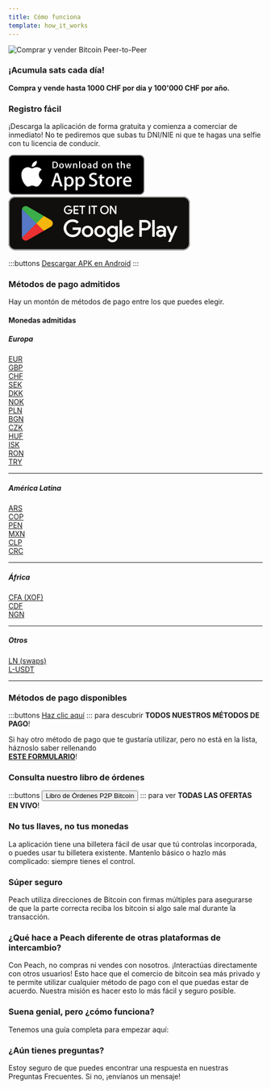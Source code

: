 ```yaml
---
title: Cómo funciona
template: how_it_works
---
```


<!--[teaser]-->

![Comprar y vender Bitcoin Peer-to-Peer](/img/how-it-works/buy-and-sell-bitcoin-peer-to-peer.png)

### ¡Acumula sats <span>cada día</span>!

**Compra y vende hasta 1000 CHF por día y 100'000 CHF por año.**

<!--[easy_registration]-->

### Registro fácil

¡Descarga la aplicación de forma gratuita y comienza a comerciar de inmediato! No te pediremos que subas tu DNI/NIE ni que te hagas una selfie con tu licencia de conducir.

<div class="custom-section_357">
  <div class="md:flex items-end">
    <a href="https://testflight.apple.com/join/wfSPFEWG"><img class="h-180px md:h-90px" src="/img/home/download-on-the-app-store.svg" alt="Descarga la aplicación Peach Bitcoin en la App Store sin verificación KYC"></a>
    <a class="md:ml-4" href="https://play.google.com/store/apps/details?id=com.peachbitcoin.peach.mainnet"><img class="h-180px md:h-90px" src="/img/home/get-it-on-google-play.svg" alt="Descarga la aplicación Peach Bitcoin en Google Play Store sin verificación de identidad"></a>
  </div>

:::buttons
[Descargar APK en Android](/es/apk/)
:::

</div>

<!--[payment_methods]-->

### Métodos de pago admitidos

Hay un montón de métodos de pago entre los que puedes elegir.<br>

#### Monedas admitidas

##### Europa

<div class="payment-grid_894">
    <div class="payment-grid-item_523">
        <a href="/es/faq/Buy-&-Sell-Bitcoin-using-eur-in-2024/">
            <i class="fas fa-euro-sign"></i>
            EUR
        </a>
    </div>
    <div class="payment-grid-item_523">
        <a href="/es/faq/Buy-&-Sell-Bitcoin-using-gbp-in-2024/">
            <i class="fas fa-pound-sign"></i>
            GBP
        </a>
    </div>
    <div class="payment-grid-item_523">
        <a href="/es/faq/Buy-&-Sell-Bitcoin-using-chf-in-2024/">
            <i class="fas fa-dollar-sign"></i>
            CHF
        </a>
    </div>
    <div class="payment-grid-item_523">
        <a href="/es/faq/Buy-&-Sell-Bitcoin-using-sek-in-2024/">
            <i class="fas fa-coins"></i>
            SEK
        </a>
    </div>
    <div class="payment-grid-item_523">
        <a href="/es/faq/Buy-&-Sell-Bitcoin-using-dkk-in-2024/">
            <i class="fas fa-coins"></i>
            DKK
        </a>
    </div>
    <div class="payment-grid-item_523">
        <a href="/es/faq/Buy-&-Sell-Bitcoin-using-nok-in-2024/">
            <i class="fas fa-coins"></i>
            NOK
        </a>
    </div>
    <div class="payment-grid-item_523">
        <a href="/es/faq/Buy-&-Sell-Bitcoin-using-pln-in-2024/">
            <i class="fas fa-coins"></i>
            PLN
        </a>
    </div>
    <div class="payment-grid-item_523">
        <a href="/es/faq/Buy-&-Sell-Bitcoin-using-bgn-in-2024/">
            <i class="fas fa-coins"></i>
            BGN
        </a>
    </div>
    <div class="payment-grid-item_523">
        <a href="/es/faq/Buy-&-Sell-Bitcoin-using-czk-in-2024/">
            <i class="fas fa-coins"></i>
            CZK
        </a>
    </div>
    <div class="payment-grid-item_523">
        <a href="/es/faq/Buy-&-Sell-Bitcoin-using-huf-in-2024/">
            <i class="fas fa-coins"></i>
            HUF
        </a>
    </div>
    <div class="payment-grid-item_523">
        <a href="/es/faq/Buy-&-Sell-Bitcoin-using-isk-in-2024/">
            <i class="fas fa-coins"></i>
            ISK
        </a>
    </div>
    <div class="payment-grid-item_523">
        <a href="/es/faq/Buy-&-Sell-Bitcoin-using-ron-in-2024/">
            <i class="fas fa-coins"></i>
            RON
        </a>
    </div>
    <div class="payment-grid-item_523">
        <a href="/es/faq/Buy-&-Sell-Bitcoin-using-try-in-2024/">
            <i class="fas fa-lira-sign"></i>
            TRY
        </a>
    </div>
</div>

---

##### América Latina

<div class="payment-grid_894">
    <div class="payment-grid-item_523">
        <a href="/es/faq/Buy-&-Sell-Bitcoin-using-ars-in-2024/">
            <i class="fas fa-dollar-sign"></i>
            ARS
        </a>
    </div>
    <div class="payment-grid-item_523">
        <a href="/es/faq/Buy-&-Sell-Bitcoin-using-cop-in-2024/">
            <i class="fas fa-dollar-sign"></i>
            COP
        </a>
    </div>
    <div class="payment-grid-item_523">
        <a href="/es/faq/Buy-&-Sell-Bitcoin-using-pen-in-2024/">
            <i class="fas fa-dollar-sign"></i>
            PEN
        </a>
    </div>
    <div class="payment-grid-item_523">
        <a href="/es/faq/Buy-&-Sell-Bitcoin-using-mxn-in-2024/">
            <i class="fas fa-dollar-sign"></i>
            MXN
        </a>
    </div>
    <div class="payment-grid-item_523">
        <a href="/es/faq/Buy-&-Sell-Bitcoin-using-clp-in-2024/">
            <i class="fas fa-dollar-sign"></i>
            CLP
        </a>
    </div>
    <div class="payment-grid-item_523">
        <a href="/es/faq/Buy-&-Sell-Bitcoin-using-crc-in-2024/">
            <i class="fas fa-dollar-sign"></i>
            CRC
        </a>
    </div>
</div>

---

##### África

<div class="payment-grid_894">
    <div class="payment-grid-item_523">
        <a href="/es/faq/Buy-&-Sell-Bitcoin-using-cfa-xof-in-2024/">
            <i class="fas fa-coins"></i>
            CFA (XOF)
        </a>
    </div>
    <div class="payment-grid-item_523">
        <a href="/es/faq/Buy-&-Sell-Bitcoin-using-cdf-in-2024/">
            <i class="fas fa-coins"></i>
            CDF
        </a>
    </div>
    <div class="payment-grid-item_523">
        <a href="/es/faq/Buy-&-Sell-Bitcoin-using-ngn-in-2024/">
            <i class="fas fa-coins"></i>
            NGN
        </a>
    </div>
</div>

---

##### Otros

<div class="payment-grid_894">
    <div class="payment-grid-item_523">
        <a href="/es/faq/Buy-&-Sell-Bitcoin-using-ln-swaps-in-2024/">
            <i class="fas fa-coins"></i>
            LN (swaps)
        </a>
    </div>
    <div class="payment-grid-item_523">
        <a href="/es/faq/Buy-&-Sell-Bitcoin-using-l-usdt-in-2024/">
            <i class="fas fa-coins"></i>
            L-USDT
        </a>
    </div>
</div>

---

### Métodos de pago disponibles

:::buttons
[Haz clic aquí](/es/faq/Buy-&-Sell-Bitcoin-using-any-payment-method-2024-with-PeachBitcoin)
:::
para descubrir **TODOS NUESTROS MÉTODOS DE PAGO**!

Si hay otro método de pago que te gustaría utilizar, pero no está en la lista, háznoslo saber rellenando<br>
**[ESTE FORMULARIO](https://ncxldazr6m4.typeform.com/to/SJljDnae)**!

### Consulta nuestro libro de órdenes

:::buttons
<button class="btn" id="customBtn" onclick="window.location.href='/es/kycfree-orderbook'">Libro de Órdenes P2P Bitcoin</button>
:::
para ver **TODAS LAS OFERTAS EN VIVO**!

<!--[self_custody]-->

### No tus llaves, no tus monedas

La aplicación tiene una billetera fácil de usar que tú controlas incorporada, o puedes usar tu billetera existente. Mantenlo básico o hazlo más complicado: siempre tienes el control.

<!--[security]-->

### Súper seguro

Peach utiliza direcciones de Bitcoin con firmas múltiples para asegurarse de que la parte correcta reciba los bitcoin si algo sale mal durante la transacción.

<!--[difference]-->

### ¿Qué hace a Peach diferente de otras plataformas de intercambio?

Con Peach, no compras ni vendes con nosotros.
¡Interactúas directamente con otros usuarios!
Esto hace que el comercio de bitcoin sea más privado y te permite utilizar cualquier método de pago con el que puedas estar de acuerdo.
Nuestra misión es hacer esto lo más fácil y seguro posible.

<!--[sounds_cool]-->

### Suena genial, pero ¿cómo funciona?

Tenemos una guía completa para empezar aquí:

<!--[questions]-->

### ¿Aún tienes preguntas?

Estoy seguro de que puedes encontrar una respuesta en nuestras Preguntas Frecuentes.
Si no, ¡envíanos un mensaje!
